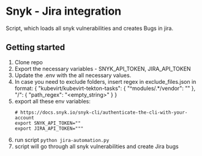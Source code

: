 # Snyk - Jira integration
Script, which loads all snyk vulnerabilities and creates Bugs in jira.

## Getting started
1. Clone repo
2. Export the necessary variables - SNYK_API_TOKEN, JIRA_API_TOKEN
3. Update the .env with the all necessary values.
4. In case you need to exclude folders, insert regex in exclude_files.json in format:
{
    "kubevirt/kubevirt-tekton-tasks": {
        "^modules/.*/vendor": ""
    },
    "<GH org>/<repo name>": {
        "path_regex": "<empty_string>"
    }
}
5. export all these env variables:
    ```
    # https://docs.snyk.io/snyk-cli/authenticate-the-cli-with-your-account
    export SNYK_API_TOKEN=""
    export JIRA_API_TOKEN="""
    ```
1. run script `python jira-automation.py`
2. script will go through all snyk vulnerabilities and create Jira bugs